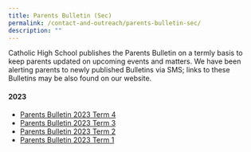```yaml
---
title: Parents Bulletin (Sec)
permalink: /contact-and-outreach/parents-bulletin-sec/
description: ""
---
```

Catholic High School publishes the Parents Bulletin on a termly basis to keep parents updated on upcoming events and matters. We have been alerting parents to newly published Bulletins via SMS; links to these Bulletins may be also found on our website.
#### 2023

* [Parents Bulletin 2023 Term 4](https://drive.google.com/file/d/1HfviTvoK8jVjuHDj9PooBC64cdGNtoMG/view?usp=sharing)
 * [Parents Bulletin 2023 Term 3](https://drive.google.com/file/d/1mxRHTOWJHTdRc0rrB2_El_JSto-B2gBk/view?usp=sharing)
 * [Parents Bulletin 2023 Term 2](https://drive.google.com/file/d/1ADTZT0-YmsbpdjOy03Y_9wWa_HrLn-4r/view?usp=sharing)
 * [Parents Bulletin 2023 Term 1](https://drive.google.com/file/d/1NVeX5TzgPQr_R_v4daeiDxmMYSbzWTVx/view?usp=sharing)